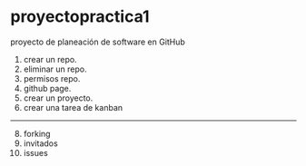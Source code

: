 # proyectopractica1
proyecto de planeación de software en GitHub

1. crear un repo.
2. eliminar un repo.
3. permisos repo.
4. github page.
5. crear un proyecto.
6. crear una tarea de kanban
----------
8. forking
9. invitados
10. issues
